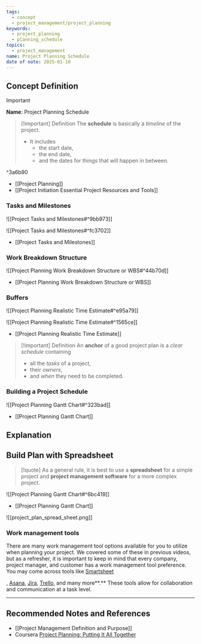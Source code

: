 ```yaml
---
tags:
  - concept
  - project_management/project_planning
keywords:
  - project_planning
  - planning_schedule
topics:
  - project_management
name: Project Planning Schedule
date of note: 2025-01-10
---
```


## Concept Definition

>[!important]
>**Name**: Project Planning Schedule

>[!important] Definition
>The **schedule** is basically a *timeline* of the project. 
>- It includes 
>	- the start date, 
>	- the end date, 
>	- and the dates for things that will happen in between.

^3a6b90


- [[Project Planning]]
- [[Project Initiation Essential Project Resources and Tools]]

### Tasks and Milestones

![[Project Tasks and Milestones#^9bb973]]

![[Project Tasks and Milestones#^fc3702]]

- [[Project Tasks and Milestones]]

### Work Breakdown Structure

![[Project Planning Work Breakdown Structure or WBS#^44b70d]]

- [[Project Planning Work Breakdown Structure or WBS]]

### Buffers

![[Project Planning Realistic Time Estimate#^e95a79]]

![[Project Planning Realistic Time Estimate#^1565ce]]

- [[Project Planning Realistic Time Estimate]]

>[!important] Definition
>An **anchor** of a good project plan is a *clear schedule* containing
>- all the *tasks* of a project, 
>- their *owners*, 
>- and *when* they need to be completed.

### Building a Project Schedule

![[Project Planning Gantt Chart#^323bad]]

- [[Project Planning Gantt Chart]]


## Explanation


## Build Plan with Spreadsheet

>[!quote]
>As a general rule, it is best to use a **spreadsheet** for a simple project and **project management software** for a more complex project.

![[Project Planning Gantt Chart#^6bc419]]

- [[Project Planning Gantt Chart]]

![[project_plan_spread_sheet.png]]


### Work management tools

There are many work management tool options available for you to utilize when planning your project. We covered some of these in previous videos, but as a refresher, it is important to keep in mind that every company, project manager, and customer has a work management tool preference. You may come across tools like [Smartsheet](https://www.smartsheet.com/)

, [Asana](https://asana.com/guide/videos/anatomy-of-projects-and-tasks-chapter), [Jira](https://www.atlassian.com/software/jira/guides/getting-started/basics), [Trello](https://trello.com/?&aceid=&adposition=&adgroup=143241824802&campaign=18406634136&creative=672218367487&device=c&keyword=trello%20app&matchtype=e&network=g&placement=&ds_kids=p73316792578&ds_e=GOOGLE&ds_eid=700000001557344&ds_e1=GOOGLE&gad_source=1&gclid=Cj0KCQiAn-2tBhDVARIsAGmStVmlcmh098I8Nfdirc7gBhUzivBatlw8e04akRa9YupfZ43UgLtdnuwaAhjUEALw_wcB&gclsrc=aw.ds), and many more**.** These tools allow for collaboration and communication at a task level.




-----------
##  Recommended Notes and References




- [[Project Management Definition and Purpose]]
- Coursera [Project Planning: Putting It All Together](https://www.coursera.org/learn/project-planning-google/home/welcome)